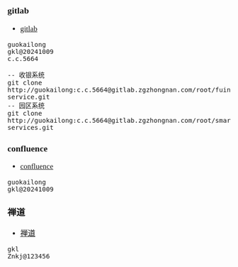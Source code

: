 <span  style="font-family: Simsun,serif; font-size: 17px; ">

### gitlab

- [gitlab](https://gitlab.zgzhongnan.com)

~~~
guokailong
gkl@20241009
c.c.5664
~~~

~~~shell
-- 收银系统
git clone http://guokailong:c.c.5664@gitlab.zgzhongnan.com/root/fuintadmin-service.git
-- 园区系统
git clone http://guokailong:c.c.5664@gitlab.zgzhongnan.com/root/smartparkcloud-services.git
~~~

### confluence

- [confluence](http://cf.zgzhongnan.com:8090)

~~~
guokailong
gkl@20241009
~~~

### 禅道

- [禅道](https://zentao.zgzhongnan.com/my.html)

~~~
gkl
Znkj@123456
~~~

</span>